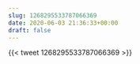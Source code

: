```yaml
---
slug: 1268295533787066369
date: 2020-06-03 21:36:33+00:00
draft: false
---
```


{{< tweet 1268295533787066369 >}}
